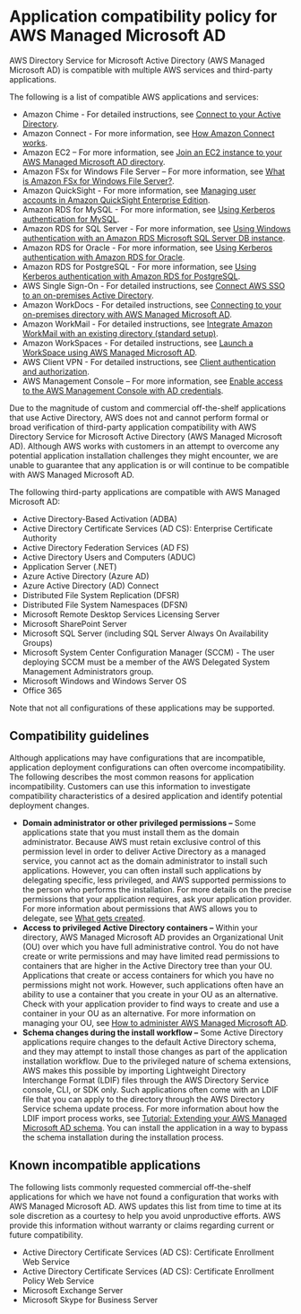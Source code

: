 # Application compatibility policy for AWS Managed Microsoft AD<a name="ms_ad_app_compatibility"></a>

AWS Directory Service for Microsoft Active Directory \(AWS Managed Microsoft AD\) is compatible with multiple AWS services and third\-party applications\.

The following is a list of compatible AWS applications and services:
+ Amazon Chime \- For detailed instructions, see [Connect to your Active Directory](https://docs.aws.amazon.com/chime/latest/ag/active_directory.html)\.
+ Amazon Connect \- For more information, see [How Amazon Connect works](https://docs.aws.amazon.com/connect/latest/adminguide/what-is-amazon-connect.html#amazon-connect-fundamentals)\.
+ Amazon EC2 – For more information, see [Join an EC2 instance to your AWS Managed Microsoft AD directory](ms_ad_join_instance.md)\.
+ Amazon FSx for Windows File Server – For more information, see [What is Amazon FSx for Windows File Server?](https://docs.aws.amazon.com/fsx/latest/WindowsGuide/what-is.html)\.
+ Amazon QuickSight \- For more information, see [Managing user accounts in Amazon QuickSight Enterprise Edition](https://docs.aws.amazon.com/quicksight/latest/user/managing-users-enterprise.html)\.
+ Amazon RDS for MySQL \- For more information, see [Using Kerberos authentication for MySQL](https://docs.aws.amazon.com/AmazonRDS/latest/UserGuide/mysql-kerberos.html)\.
+ Amazon RDS for SQL Server \- For more information, see [Using Windows authentication with an Amazon RDS Microsoft SQL Server DB instance](https://docs.aws.amazon.com/AmazonRDS/latest/UserGuide/USER_SQLServerWinAuth.html)\.
+ Amazon RDS for Oracle \- For more information, see [Using Kerberos authentication with Amazon RDS for Oracle](https://docs.aws.amazon.com/AmazonRDS/latest/UserGuide/oracle-kerberos.html)\.
+ Amazon RDS for PostgreSQL \- For more information, see [Using Kerberos authentication with Amazon RDS for PostgreSQL](https://docs.aws.amazon.com/AmazonRDS/latest/UserGuide/postgresql-kerberos.html)\.
+ AWS Single Sign\-On \- For detailed instructions, see [Connect AWS SSO to an on\-premises Active Directory](https://docs.aws.amazon.com/singlesignon/latest/userguide/connectawsad.html)\.
+ Amazon WorkDocs \- For detailed instructions, see [Connecting to your on\-premises directory with AWS Managed Microsoft AD](https://docs.aws.amazon.com/workdocs/latest/adminguide/connect_directory_microsoft.html)\.
+ Amazon WorkMail \- For detailed instructions, see [Integrate Amazon WorkMail with an existing directory \(standard setup\)](https://docs.aws.amazon.com/workmail/latest/adminguide/premises_directory.html)\.
+ Amazon WorkSpaces \- For detailed instructions, see [Launch a WorkSpace using AWS Managed Microsoft AD](https://docs.aws.amazon.com/workspaces/latest/adminguide/launch-workspace-microsoft-ad.html)\. 
+ AWS Client VPN \- For detailed instructions, see [Client authentication and authorization](https://docs.aws.amazon.com/vpn/latest/clientvpn-admin/authentication-authorization.html)\.
+ AWS Management Console – For more information, see [Enable access to the AWS Management Console with AD credentials](ms_ad_management_console_access.md)\.

Due to the magnitude of custom and commercial off\-the\-shelf applications that use Active Directory, AWS does not and cannot perform formal or broad verification of third\-party application compatibility with AWS Directory Service for Microsoft Active Directory \(AWS Managed Microsoft AD\)\. Although AWS works with customers in an attempt to overcome any potential application installation challenges they might encounter, we are unable to guarantee that any application is or will continue to be compatible with AWS Managed Microsoft AD\.

The following third\-party applications are compatible with AWS Managed Microsoft AD:
+ Active Directory\-Based Activation \(ADBA\)
+ Active Directory Certificate Services \(AD CS\): Enterprise Certificate Authority
+ Active Directory Federation Services \(AD FS\)
+ Active Directory Users and Computers \(ADUC\)
+ Application Server \(\.NET\)
+ Azure Active Directory \(Azure AD\)
+ Azure Active Directory \(AD\) Connect
+ Distributed File System Replication \(DFSR\)
+ Distributed File System Namespaces \(DFSN\)
+ Microsoft Remote Desktop Services Licensing Server
+ Microsoft SharePoint Server
+ Microsoft SQL Server \(including SQL Server Always On Availability Groups\)
+ Microsoft System Center Configuration Manager \(SCCM\) \- The user deploying SCCM must be a member of the AWS Delegated System Management Administrators group\.
+ Microsoft Windows and Windows Server OS
+ Office 365

Note that not all configurations of these applications may be supported\.

## Compatibility guidelines<a name="compatabilityguidelines"></a>

Although applications may have configurations that are incompatible, application deployment configurations can often overcome incompatibility\. The following describes the most common reasons for application incompatibility\. Customers can use this information to investigate compatibility characteristics of a desired application and identify potential deployment changes\.
+ **Domain administrator or other privileged permissions –** Some applications state that you must install them as the domain administrator\. Because AWS must retain exclusive control of this permission level in order to deliver Active Directory as a managed service, you cannot act as the domain administrator to install such applications\. However, you can often install such applications by delegating specific, less privileged, and AWS supported permissions to the person who performs the installation\. For more details on the precise permissions that your application requires, ask your application provider\. For more information about permissions that AWS allows you to delegate, see [What gets created](ms_ad_getting_started_what_gets_created.md)\.
+ **Access to privileged Active Directory containers –** Within your directory, AWS Managed Microsoft AD provides an Organizational Unit \(OU\) over which you have full administrative control\. You do not have create or write permissions and may have limited read permissions to containers that are higher in the Active Directory tree than your OU\. Applications that create or access containers for which you have no permissions might not work\. However, such applications often have an ability to use a container that you create in your OU as an alternative\. Check with your application provider to find ways to create and use a container in your OU as an alternative\. For more information on managing your OU, see [How to administer AWS Managed Microsoft AD](ms_ad_how_to.md)\.
+ **Schema changes during the install workflow –** Some Active Directory applications require changes to the default Active Directory schema, and they may attempt to install those changes as part of the application installation workflow\. Due to the privileged nature of schema extensions, AWS makes this possible by importing Lightweight Directory Interchange Format \(LDIF\) files through the AWS Directory Service console, CLI, or SDK only\. Such applications often come with an LDIF file that you can apply to the directory through the AWS Directory Service schema update process\. For more information about how the LDIF import process works, see [Tutorial: Extending your AWS Managed Microsoft AD schema](ms_ad_tutorial_extend_schema.md)\. You can install the application in a way to bypass the schema installation during the installation process\.

## Known incompatible applications<a name="incompatibleapps"></a>

The following lists commonly requested commercial off\-the\-shelf applications for which we have not found a configuration that works with AWS Managed Microsoft AD\. AWS updates this list from time to time at its sole discretion as a courtesy to help you avoid unproductive efforts\. AWS provide this information without warranty or claims regarding current or future compatibility\.
+ Active Directory Certificate Services \(AD CS\): Certificate Enrollment Web Service
+ Active Directory Certificate Services \(AD CS\): Certificate Enrollment Policy Web Service
+ Microsoft Exchange Server
+ Microsoft Skype for Business Server